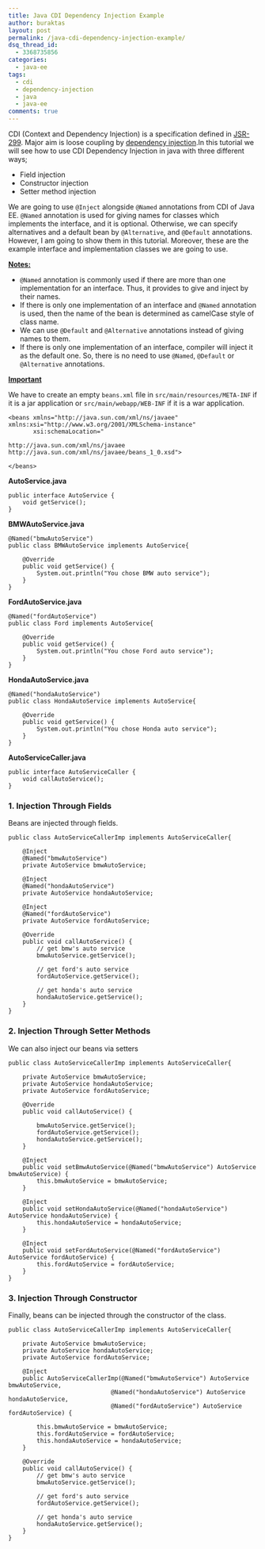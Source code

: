 ```yaml
---
title: Java CDI Dependency Injection Example
author: buraktas
layout: post
permalink: /java-cdi-dependency-injection-example/
dsq_thread_id:
  - 3368735856
categories:
  - java-ee
tags:
  - cdi
  - dependency-injection
  - java
  - java-ee
comments: true
---
```

CDI (Context and Dependency Injection) is a specification defined in [JSR-299][1]. Major aim is loose coupling by [dependency injection][2].In this tutorial we will see how to use CDI Dependency Injection in java with three different ways;

<div>
  <ul>
    <li>
      Field injection
    </li>
    <li>
      Constructor injection
    </li>
    <li>
      Setter method injection
    </li>
  </ul>
</div>

<!--more-->

We are going to use <code>@Inject</code> alongside <code>@Named</code> annotations from CDI of Java EE. <code>@Named</code> annotation is used for giving names for classes which implements the interface, and it is optional. Otherwise, we can specify alternatives and a default bean by <code>@Alternative</code>, and <code>@Default</code> annotations. However, I am going to show them in this tutorial. Moreover, these are the example interface and implementation classes we are going to use.

<b><u>Notes:</u></b>

<div>
  <ul>
    <li>
      <code>@Named</code> annotation is commonly used if there are more than one implementation for an interface. Thus, it provides to give and inject by their names.
    </li>
    <li>
      If there is only one implementation of an interface and <code>@Named</code> annotation is used, then the name of the bean is determined as camelCase style of class name.
    </li>
    <li>
      We can use <code>@Default</code> and <code>@Alternative</code> annotations instead of giving names to them.
    </li>
    <li>
      If there is only one implementation of an interface, compiler will inject it as the default one. So, there is no need to use <code>@Named</code>, <code>@Default</code> or <code>@Alternative</code> annotations.
    </li>
  </ul>
</div>

<b><u>Important</u></b>

We have to create an empty <code>beans.xml</code> file in <code>src/main/resources/META-INF</code> if it is a jar application or <code>src/main/webapp/WEB-INF</code> if it is a war application.

<pre><code class="language-apacheconf">&lt;beans xmlns="http://java.sun.com/xml/ns/javaee" xmlns:xsi="http://www.w3.org/2001/XMLSchema-instance"
       xsi:schemaLocation="

http://java.sun.com/xml/ns/javaee
http://java.sun.com/xml/ns/javaee/beans_1_0.xsd"&gt;

&lt;/beans&gt;</code>
</pre>

<b>AutoService.java</b>
<pre><code class="language-java">public interface AutoService {
    void getService();
}</code>
</pre>

<b>BMWAutoService.java</b>

<pre><code class="language-java">@Named("bmwAutoService")
public class BMWAutoService implements AutoService{

    @Override
    public void getService() {
        System.out.println("You chose BMW auto service");
    }
}</code>
</pre>

<b>FordAutoService.java</b>

<pre><code class="language-java">@Named("fordAutoService")
public class Ford implements AutoService{

    @Override
    public void getService() {
        System.out.println("You chose Ford auto service");
    }
}</code>
</pre>

<b>HondaAutoService.java</b>

<pre><code class="language-java">@Named("hondaAutoService")
public class HondaAutoService implements AutoService{

    @Override
    public void getService() {
        System.out.println("You chose Honda auto service");
    }
}</code>
</pre>

<b>AutoServiceCaller.java</b>
<pre><code class="language-java">public interface AutoServiceCaller {
    void callAutoService();
}</code>
</pre>

<h3> 1. Injection Through Fields </h3>

Beans are injected through fields.

<pre><code class="language-java">public class AutoServiceCallerImp implements AutoServiceCaller{

    @Inject
    @Named("bmwAutoService")
    private AutoService bmwAutoService;

    @Inject
    @Named("hondaAutoService")
    private AutoService hondaAutoService;

    @Inject
    @Named("fordAutoService")
    private AutoService fordAutoService;

    @Override
    public void callAutoService() {
        // get bmw's auto service
        bmwAutoService.getService();

        // get ford's auto service
        fordAutoService.getService();

        // get honda's auto service
        hondaAutoService.getService();
    }
}</code>
</pre>

<h3> 2. Injection Through Setter Methods </h3>

We can also inject our beans via setters

<pre><code class="language-java">public class AutoServiceCallerImp implements AutoServiceCaller{

    private AutoService bmwAutoService;
    private AutoService hondaAutoService;
    private AutoService fordAutoService;

    @Override
    public void callAutoService() {

        bmwAutoService.getService();
        fordAutoService.getService();
        hondaAutoService.getService();
    }

    @Inject
    public void setBmwAutoService(@Named("bmwAutoService") AutoService bmwAutoService) {
        this.bmwAutoService = bmwAutoService;
    }

    @Inject
    public void setHondaAutoService(@Named("hondaAutoService") AutoService hondaAutoService) {
        this.hondaAutoService = hondaAutoService;
    }

    @Inject
    public void setFordAutoService(@Named("fordAutoService") AutoService fordAutoService) {
        this.fordAutoService = fordAutoService;
    }
}</code>
</pre>

<h3> 3. Injection Through Constructor </h3>

Finally, beans can be injected through the constructor of the class.

<pre><code class="language-java">public class AutoServiceCallerImp implements AutoServiceCaller{

    private AutoService bmwAutoService;
    private AutoService hondaAutoService;
    private AutoService fordAutoService;

    @Inject
    public AutoServiceCallerImp(@Named("bmwAutoService") AutoService bmwAutoService,
                             @Named("hondaAutoService") AutoService hondaAutoService,
                             @Named("fordAutoService") AutoService fordAutoService) {

        this.bmwAutoService = bmwAutoService;
        this.fordAutoService = fordAutoService;
        this.hondaAutoService = hondaAutoService;
    }

    @Override
    public void callAutoService() {
        // get bmw's auto service
        bmwAutoService.getService();

        // get ford's auto service
        fordAutoService.getService();

        // get honda's auto service
        hondaAutoService.getService();
    }
}</code>
</pre>

 [1]: https://jcp.org/en/jsr/detail?id=299
 [2]: http://martinfowler.com/articles/injection.html
